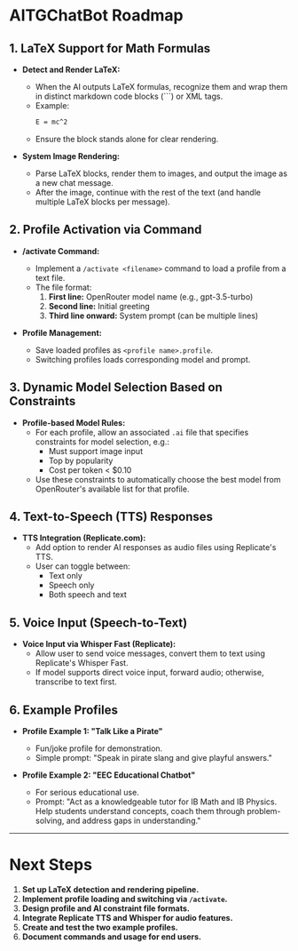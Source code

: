 
# AITGChatBot Roadmap

## 1. LaTeX Support for Math Formulas

- **Detect and Render LaTeX:**
  - When the AI outputs LaTeX formulas, recognize them and wrap them in distinct markdown code blocks (```) or XML tags.
  - Example:
    ```latex
    E = mc^2
    ```
  - Ensure the block stands alone for clear rendering.

- **System Image Rendering:**
  - Parse LaTeX blocks, render them to images, and output the image as a new chat message.
  - After the image, continue with the rest of the text (and handle multiple LaTeX blocks per message).

## 2. Profile Activation via Command

- **/activate Command:**
  - Implement a `/activate <filename>` command to load a profile from a text file.
  - The file format:
    1. **First line:** OpenRouter model name (e.g., gpt-3.5-turbo)
    2. **Second line:** Initial greeting
    3. **Third line onward:** System prompt (can be multiple lines)

- **Profile Management:**
  - Save loaded profiles as `<profile name>.profile`.
  - Switching profiles loads corresponding model and prompt.

## 3. Dynamic Model Selection Based on Constraints

- **Profile-based Model Rules:**
  - For each profile, allow an associated `.ai` file that specifies constraints for model selection, e.g.:
    - Must support image input
    - Top by popularity
    - Cost per token < $0.10
  - Use these constraints to automatically choose the best model from OpenRouter's available list for that profile.

## 4. Text-to-Speech (TTS) Responses

- **TTS Integration (Replicate.com):**
  - Add option to render AI responses as audio files using Replicate's TTS.
  - User can toggle between:
    - Text only
    - Speech only
    - Both speech and text

## 5. Voice Input (Speech-to-Text)

- **Voice Input via Whisper Fast (Replicate):**
  - Allow user to send voice messages, convert them to text using Replicate's Whisper Fast.
  - If model supports direct voice input, forward audio; otherwise, transcribe to text first.

## 6. Example Profiles

- **Profile Example 1: "Talk Like a Pirate"**
  - Fun/joke profile for demonstration.
  - Simple prompt: "Speak in pirate slang and give playful answers."

- **Profile Example 2: "EEC Educational Chatbot"**
  - For serious educational use.
  - Prompt: "Act as a knowledgeable tutor for IB Math and IB Physics. Help students understand concepts, coach them through problem-solving, and address gaps in understanding."

---

# Next Steps

1. **Set up LaTeX detection and rendering pipeline.**
2. **Implement profile loading and switching via `/activate`.**
3. **Design profile and AI constraint file formats.**
4. **Integrate Replicate TTS and Whisper for audio features.**
5. **Create and test the two example profiles.**
6. **Document commands and usage for end users.**

